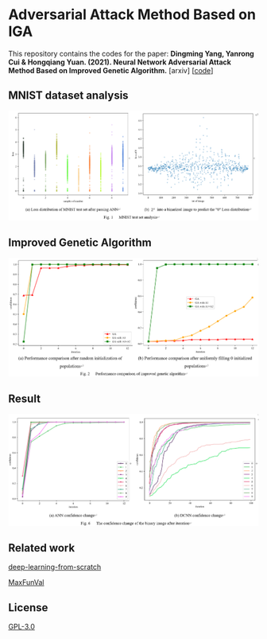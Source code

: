 # Adversarial Attack Method Based on IGA

This repository contains the codes for the paper:
**Dingming Yang, Yanrong Cui & Hongqiang Yuan. (2021). Neural Network Adversarial Attack Method Based on Improved Genetic Algorithm.** [arxiv] [[code](https://github.com/huangyebiaoke/adversarial-attack-method-based-on-IGA)]

## MNIST dataset analysis

![image-20211002151004742](./images/image-20211002151004742.png)

## Improved Genetic Algorithm

![image-20211002151055638](./images/image-20211002151055638.png)

## Result

![image-20211002151128047](./images/image-20211002151128047.png)

## Related work

[deep-learning-from-scratch](https://github.com/oreilly-japan/deep-learning-from-scratch)

[MaxFunVal](https://github.com/huangyebiaoke/MaxFunVal)

## License

[GPL-3.0](https://choosealicense.com/licenses/gpl-3.0/)